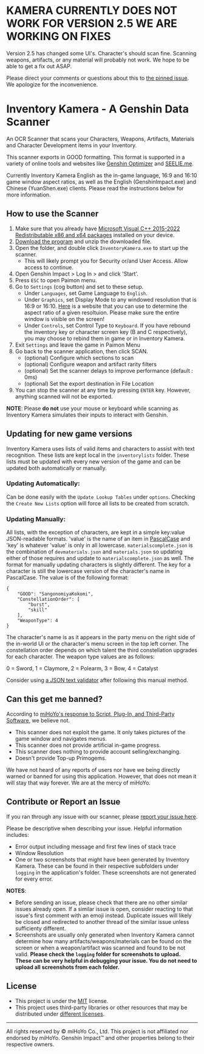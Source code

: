 # KAMERA CURRENTLY DOES NOT WORK FOR VERSION 2.5 WE ARE WORKING ON FIXES
Version 2.5 has changed some UI's. Character's should scan fine. Scanning weapons, artifacts, or any material will probably not work. We hope to be able to get a fix out ASAP.

Please direct your comments or questions about this to [the pinned issue](https://github.com/Andrewthe13th/Inventory_Kamera/issues/219#issue-1139525395). We apologize for the inconvenience.

# Inventory Kamera - A Genshin Data Scanner
An OCR Scanner that scans your Characters, Weapons, Artifacts, Materials and Character Development items in your Inventory.

This scanner exports in GOOD formatting. This format is supported in a variety of online tools and websites like [Genshin Optimizer](https://frzyc.github.io/genshin-optimizer/#/) and [SEELIE.me](https://seelie.me/).


Currently Inventory Kamera English as the in-game language, 16:9 and 16:10 game window aspect ratios, as well as the English (GenshinImpact.exe) and Chinese (YuanShen.exe) clients. Please read the instructions below for more information.


## How to use the Scanner
1. Make sure that you already have [Microsoft Visual C++ 2015-2022 Redistributable x86 and x64 packages](https://docs.microsoft.com/en-us/cpp/windows/latest-supported-vc-redist?view=msvc-170#visual-studio-2015-2017-2019-and-2022) installed on your device.
2. [Download the program](https://github.com/Andrewthe13th/Inventory_Kamera/releases) and unzip the downloaded file.
3. Open the folder, and double click `InventoryKamera.exe` to start up the scanner.
    - This will likely prompt you for Security or/and User Access. Allow access to continue.
4. Open Genshin Impact > Log In > and click 'Start'. 
5. Press `ESC` to open Paimon menu.
6. Go to `Settings` (cog button) and set to these setup.
   - Under `Languages`, set Game Language to `English`.
   - Under `Graphics`, set Display Mode to any windowed resolution that is 16:9 or 16:10. [Here](https://andrew.hedges.name/experiments/aspect_ratio/) is a website that you can use to determine the aspect ratio of a given resoltuion. Please make sure the entire window is visible on the screen!
   - Under `Controls`, set Control Type to `Keyboard`. If you have rebound the inventory key or character screen key (B and C respectively), you may choose to rebind them in game or in Inventory Kamera.
7. Exit `Settings` and leave the game in Paimon Menu
8. Go back to the scanner application, then click SCAN.
   - (optional) Configure which sections to scan
   - (optional) Configure weapon and artifact rarity filters
   - (optional) Set the scanner delays to improve performance (default : 0ms)
   - (optional) Set the export destination in File Location
9. You can stop the scanner at any time by pressing `ENTER` key. However, anything scanned will not be exported.

**NOTE**: Please **do not** use your mouse or keyboard while scanning as Inventory Kamera simulates their inputs to interact with Genshin. 

## Updating for new game versions

Inventory Kamera uses lists of valid items and characters to assist with text recognition. These lists are kept local in the `inventorylists` folder. These lists must be updated with every new version of the game and can be updated both automatically or manually.

### **Updating Automatically:** 
Can be done easily with the `Update Lookup Tables` under `options`. Checking the `Create New Lists` option will force all lists to be created from scratch.

### **Updating Manually:**
All lists, with the exception of characters, are kept in a simple key:value JSON-readable formats. 'value' is the name of an item in [PascalCase](https://en.wikipedia.org/wiki/Naming_convention_(programming)#Examples_of_multiple-word_identifier_formats) and 'key' is whatever 'value' is only in all lowercase. `materialscomplete.json` is the combination of `devmaterials.json` and `materials.json` so updating either of those requires and update to `materialscomplete.json`  as well. The format for manually updating characters is slightly different. The key for a character is still the lowercase version of the character's name in PascalCase. The value is of the following format:

```
{
    "GOOD": "SangonomiyaKokomi",
    "ConstellationOrder": [
        "burst",
        "skill"
    ],
    "WeaponType": 4
}
```
The character's name is as it appears in the party menu on the right side of the in-world UI or the character's menu screen in the top left corner. The constellation order depends on which talent the third constellation upgrades for each character. The weapon type values are as follows:

0 = Sword, 1 = Claymore, 2 = Polearm, 3 = Bow, 4 = Catalyst

Consider using [a JSON text validator](https://jsonlint.com/) after following this manual method.

## Can this get me banned?
 According to [miHoYo's response to Script, Plug-In, and Third-Party Software](https://genshin.mihoyo.com/en/news/detail/5763), we believe not. 
- This scanner does not exploit the game. It only takes pictures of the game window and navigates menus.
- This scanner does not provide artificial in-game progress.
- This scanner does nothing to provide account selling/exchanging.
- Doesn't provide Top-up Primogems. 

We have not heard of any reports of users nor have we being directly warned or banned for using this application. However, that does not mean it will stay that way forever. We are at the mercy of miHoYo.

## Contribute or Report an Issue
If you ran through any issue with our scanner, please [report your issue here](https://github.com/Andrewthe13th/Inventory_Kamera/issues).

Please be descriptive when describing your issue. Helpful information includes:

* Error output including message and first few lines of stack trace
* Window Resolution
* One or two screenshots that might have been generated by Inventory Kamera. These can be found in their respective subfolders under `logging` in the application's folder. These screenshots are not generated for every error.




**NOTES**:
* Before sending an issue, please check that there are no other similar issues already open. If a similar issue is open, consider reacting to that issue's first comment with an emoji instead. Duplicate issues will likely be closed and redirected to another thread of the similar issue unless sufficienty different.
* Screenshots are usually only generated when Inventory Kamera cannot determine how many artifacts/weapons/materials can be found on the screen or when a weapon/artifact was scanned and found to be not valid. **Please check the `logging` folder for screenshots to upload. These can be very helpful in debugging your issue. You do not need to upload all screenshots from each folder.**


## License
* This project is under the [MIT](LICENSE.md) license.
* This project uses third-party libraries or other resources that may be
distributed under [different licenses](THIRD-PARTY-NOTICES.md).

---

All rights reserved by © miHoYo Co., Ltd. This project is not affiliated nor endorsed by miHoYo. Genshin Impact™ and other properties belong to their respective owners.
